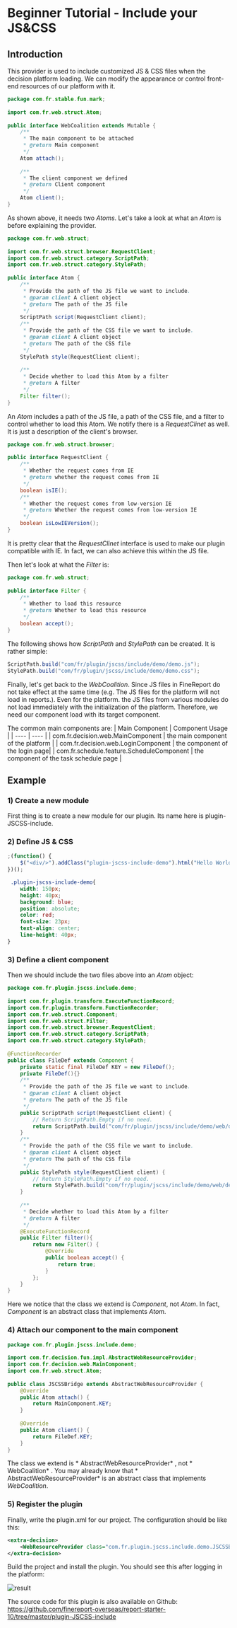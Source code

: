 # Beginner Tutorial - Include your JS&CSS

## Introduction
This provider is used to include customized JS & CSS files when the decision platform loading. We can modify the appearance or control front-end resources of our platform with it.
```java
package com.fr.stable.fun.mark;
  
import com.fr.web.struct.Atom;
  
public interface WebCoalition extends Mutable {
    /**
     * The main component to be attached
     * @return Main component
     */
    Atom attach();
      
    /**
     * The client component we defined
     * @return Client component
     */
    Atom client();
}
```
As shown above, it needs two *Atoms*. Let's take a look at what an *Atom* is before explaining the provider.
```java
package com.fr.web.struct;
  
import com.fr.web.struct.browser.RequestClient;
import com.fr.web.struct.category.ScriptPath;
import com.fr.web.struct.category.StylePath;
  
public interface Atom {
    /**
     * Provide the path of the JS file we want to include.
     * @param client A client object
     * @return The path of the JS file
     */
    ScriptPath script(RequestClient client);
    /**
     * Provide the path of the CSS file we want to include.
     * @param client A client object
     * @return The path of the CSS file
     */
    StylePath style(RequestClient client);
      
    /**
     * Decide whether to load this Atom by a filter
     * @return A filter
     */
    Filter filter();
}
```
An *Atom* includes a path of the JS file, a path of the CSS file, and a filter to control whether to load this Atom. We notify there is a *RequestClinet* as well.  It is just a description of the client's browser.
```java
package com.fr.web.struct.browser;
  
public interface RequestClient {
    /**
     * Whether the request comes from IE
     * @return whether the request comes from IE
     */
    boolean isIE();
    /**
     * Whether the request comes from low-version IE
     * @return Whether the request comes from low-version IE
     */
    boolean isLowIEVersion();
}
```
It is pretty clear that the *RequestClinet* interface is used to make our plugin compatible with IE. In fact, we can also achieve this within the JS file.

Then let's look at what the *Filter* is:
```java
package com.fr.web.struct;
  
public interface Filter {
    /**
     * Whether to load this resource
     * @return Whether to load this resource
     */
    boolean accept();
}
```
The following shows how *ScriptPath* and *StylePath* can be created. It is rather simple:
```java
ScriptPath.build("com/fr/plugin/jscss/include/demo/demo.js");
StylePath.build("com/fr/plugin/jscss/include/demo/demo.css");
```
Finally, let's get back to the *WebCoalition*. Since JS files in FineReport do not take effect at the same time (e.g. The JS files for the platform will not load in reports.). Even for the platform. the JS files from various modules do not load immediately with the initialization of the platform. Therefore, we need our component load with its target component.

The common main components are:
|  Main Component  | Component Usage  |
|  ----  | ----  |
| com.fr.decision.web.MainComponent | the main component of the platform |
| com.fr.decision.web.LoginComponent | the component of the login page|
| com.fr.schedule.feature.ScheduleComponent | the component of the task schedule page  |

## Example
### 1) Create a new module
First thing is to create a new module for our plugin. Its name here is plugin-JSCSS-include.

### 2) Define JS & CSS
```javascript
;(function() {
    $("<div/>").addClass("plugin-jscss-include-demo").html("Hello World!").appendTo("body");
})(); 
```
```css
 .plugin-jscss-include-demo{
    width: 150px;
    height: 40px;
    background: blue;
    position: absolute;
    color: red;
    font-size: 23px;
    text-align: center;
    line-height: 40px;
}
```

### 3) Define a client component
Then we should include the two files above into an *Atom* object:
```java
package com.fr.plugin.jscss.include.demo;
 
import com.fr.plugin.transform.ExecuteFunctionRecord;
import com.fr.plugin.transform.FunctionRecorder;
import com.fr.web.struct.Component;
import com.fr.web.struct.Filter;
import com.fr.web.struct.browser.RequestClient;
import com.fr.web.struct.category.ScriptPath;
import com.fr.web.struct.category.StylePath;
 
@FunctionRecorder
public class FileDef extends Component {
    private static final FileDef KEY = new FileDef();
    private FileDef(){}
    /**
     * Provide the path of the JS file we want to include.
     * @param client A client object
     * @return The path of the JS file
     */
    public ScriptPath script(RequestClient client) {
        // Return ScriptPath.Empty if no need.
        return ScriptPath.build("com/fr/plugin/jscss/include/demo/web/demo.js");
    }
    /**
     * Provide the path of the CSS file we want to include.
     * @param client A client object
     * @return The path of the CSS file
     */
    public StylePath style(RequestClient client) {
        // Return StylePath.Empty if no need.
        return StylePath.build("com/fr/plugin/jscss/include/demo/web/demo.css");
    }
 
    /**
     * Decide whether to load this Atom by a filter
     * @return A filter
     */
    @ExecuteFunctionRecord
    public Filter filter(){
        return new Filter() {
            @Override
            public boolean accept() {
                return true;
            }
        };
    }
}
```
Here we notice that the class we extend is *Component*, not *Atom*. In fact, *Component* is an abstract class that implements *Atom*.

### 4) Attach our component to the main component
```java
package com.fr.plugin.jscss.include.demo;
 
import com.fr.decision.fun.impl.AbstractWebResourceProvider;
import com.fr.decision.web.MainComponent;
import com.fr.web.struct.Atom;
 
public class JSCSSBridge extends AbstractWebResourceProvider {
    @Override
    public Atom attach() {
        return MainComponent.KEY;
    }
 
    @Override
    public Atom client() {
        return FileDef.KEY;
    }
}
```
The class we extend is * AbstractWebResourceProvider* , not * WebCoalition* . You may already know that * AbstractWebResourceProvider* is an abstract class that implements *WebCoalition*.

### 5) Register the plugin
Finally, write the plugin.xml for our project. The configuration should be like this:
```xml
<extra-decision>
    <WebResourceProvider class="com.fr.plugin.jscss.include.demo.JSCSSBridge"/>
</extra-decision> 
```

Build the project and install the plugin. You should see this after logging in the platform:

![result](./images/result.png)

The source code for this plugin is also available on Github: https://github.com/finereport-overseas/report-starter-10/tree/master/plugin-JSCSS-include

<link rel="stylesheet" href="//cdn.bootcss.com/gitalk/1.7.0/gitalk.min.css"></link>
<script src="//cdn.bootcss.com/gitalk/1.7.0/gitalk.min.js"></script>
<div id="gitalk-container"></div>
<script>
    var gitalk = new Gitalk({
        clientID: '08230253bee67abb4384',
        clientSecret: '509e24756efaf3cc4423400c03fa755c1bcf2785',
        repo: 'developer-guide',
        owner: 'finereport-joe',
        admin: ['finereport-joe'],
        id: location.pathname
    })
</script>